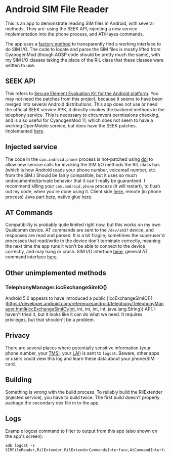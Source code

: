 # Android SIM File Reader

This is an app to demonstrate reading SIM files in Android, with several methods.  They are: using the SEEK API, injecting a new service implementation into the phone process, and AT/Hayes commands.

The app uses a [factory method](https://github.com/scintill/AndroidSIMFileReader/blob/fd78417e10d5d0db74819b0057f740a444f701e9/app/src/main/java/net/scintill/simio/CommandsInterfaceFactory.java#L39) to transparently find a working interface to do SIM I/O.  The code to locate and parse the SIM files is mostly lifted from CyanogenMod (though AOSP code should be pretty much the same), with my SIM I/O classes taking the place of the RIL class that these classes were written to use.

## SEEK API

This refers to [Secure Element Evaluation Kit for the Android platform](https://code.google.com/p/seek-for-android/).  You may not need the patches from this project, because it seems to have been merged into several Android distributions.  This app does not use or need the official SEEK service APK, it directly invokes the backend methods in the telephony service.  This is necessary to circumvent permissions checking, and is also useful for CyanogenMod 11, which does not seem to have a working OpenMobile service, but does have the SEEK patches.    Implemented [here](https://github.com/scintill/AndroidSIMFileReader/blob/fd78417e10d5d0db74819b0057f740a444f701e9/app/src/main/java/net/scintill/simio/TelephonySeekServiceCommandsInterface.java).

## Injected service

The code in the `com.android.phone` process is hot-patched using [ddi](https://github.com/crmulliner/ddi) to allow new service calls for invoking the SIM I/O methods the RIL class has (which is how Android reads your phone number, voicemail number, etc. from the SIM.)  Should be fairly compatible, but it uses so much undocumented/private behavior that it can't really be guaranteed.  I recommend killing your `com.android.phone` process (it will restart), to flush out my code, when you're done using it.  Client side [here](https://github.com/scintill/AndroidSIMFileReader/blob/fd78417e10d5d0db74819b0057f740a444f701e9/app/src/main/java/net/scintill/simio/RilExtenderCommandsInterface.java), remote (in phone process) Java part [here](https://github.com/scintill/AndroidSIMFileReader/blob/fd78417e10d5d0db74819b0057f740a444f701e9/app/src/main/java/net/scintill/simio/RilExtender.java), native glue [here](https://github.com/scintill/AndroidSIMFileReader/blob/fd78417e10d5d0db74819b0057f740a444f701e9/app/src/native/rilinject/jni/rilinject.c).

## AT Commands

Compatibility is probably quite limited right now, but this works on my own Qualcomm device.  AT commands are sent to the `/dev/smd7` device, and responses are read and parsed.  It is a bit fragile; sometimes the superuser'd processes that read/write to the device don't terminate correctly, meaning the next time the app runs it won't be able to connect to the device correctly, and may hang or crash.  SIM I/O interface [here](https://github.com/scintill/AndroidSIMFileReader/blob/fd78417e10d5d0db74819b0057f740a444f701e9/app/src/main/java/net/scintill/simio/AtCommandInterface.java), general AT command interface [here](https://github.com/scintill/AndroidSIMFileReader/tree/fd78417e10d5d0db74819b0057f740a444f701e9/app/src/main/java/com/SecUpwN/AIMSICD/utils/atcmd).

## Other unimplemented methods

### TelephonyManager.iccExchangeSimIO()

Android 5.0 appears to have introduced a public [iccExchangeSimIO\(\)](https://developer.android.com/reference/android/telephony/TelephonyManager.html#iccExchangeSimIO\(int, int, int, int, int, java.lang.String\)) API.  I haven't tried it, but it looks like it can do what we need.  It requires privileges, but that shouldn't be a problem.

## Privacy

There are several places where potentially sensitive information (your phone number, your [TMSI](https://en.wikipedia.org/wiki/Mobility_management#TMSI), your [LAI](https://en.wikipedia.org/wiki/Location_area_identity)) is sent to `logcat`.  Beware, other apps or users could view this log and learn these data about your phone/SIM card.

## Building

Something is wrong with the build process.  To reliably build the RilExtender (injected service), you have to build twice.  The first build doesn't properly package the secondary dex file in to the app.

## Logs

Example logcat command to filter to output from this app (also shown on the app's screen):

    adb logcat -s SIMFileReader,RilExtender,RilExtenderCommandsInterface,AtCommandInterface,CommandsInterfaceFactory,TelephonySeekServiceCommandsInterface,SIMRecords,Parcel,librilinject,CMDProcessor,lib__hijack.bin__.so,System.err,su
